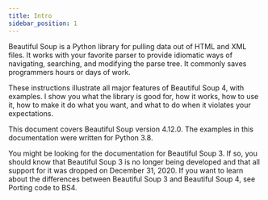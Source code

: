 ```yaml
---
title: Intro
sidebar_position: 1
---
```


Beautiful Soup is a Python library for pulling data out of HTML and XML files. It works with your favorite parser to provide idiomatic ways of navigating, searching, and modifying the parse tree. It commonly saves programmers hours or days of work.

These instructions illustrate all major features of Beautiful Soup 4, with examples. I show you what the library is good for, how it works, how to use it, how to make it do what you want, and what to do when it violates your expectations.

This document covers Beautiful Soup version 4.12.0. The examples in this documentation were written for Python 3.8.

You might be looking for the documentation for Beautiful Soup 3. If so, you should know that Beautiful Soup 3 is no longer being developed and that all support for it was dropped on December 31, 2020. If you want to learn about the differences between Beautiful Soup 3 and Beautiful Soup 4, see Porting code to BS4.